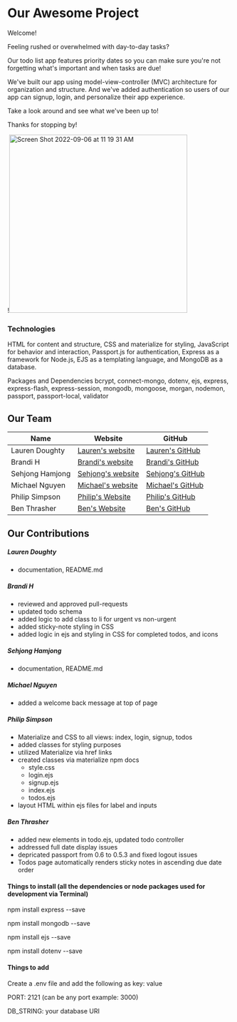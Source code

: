 # Our Awesome Project
Welcome!

Feeling rushed or overwhelmed with day-to-day tasks?

Our todo list app features priority dates so you can make sure you're not forgetting what's important and when tasks are due!

We've built our app using model-view-controller (MVC) architecture for organization and structure. And we've added authentication so users of our app can signup, login, and personalize their app experience.

Take a look around and see what we've been up to!

Thanks for stopping by!

!<img width="400" alt="Screen Shot 2022-09-06 at 11 19 31 AM" src="https://user-images.githubusercontent.com/102367926/188674591-f6048678-6084-455f-8017-ea5c734849de.png">


### Technologies
HTML for content and structure, CSS and materialize for styling, JavaScript for behavior and interaction, Passport.js for authentication, Express as a framework for Node.js, EJS as a templating language, and MongoDB as a database.

Packages and Dependencies
bcrypt, connect-mongo, dotenv, ejs, express, express-flash, express-session, mongodb, mongoose, morgan, nodemon, passport, passport-local, validator

## Our Team
|Name	| Website	| GitHub
|-----|----------|-------|
|Lauren Doughty|	[Lauren's website](https://laurendoughty.netlify.app/)|	[Lauren's GitHub](https://github.com/LaurenDoughty)|
|Brandi H |	[Brandi's website](https://alternategait.dev) |	[Brandi's GitHub](https://github.com/alternategait)|
|Sehjong Hamjong	| [Sehjong's website](https://sehjong.me/)	| [Sehjong's GitHub](https://github.com/sehjong)|
|Michael Nguyen |	[Michael's website](https://michaelnguyen.netlify.app/)	| [Michael's GitHub](https://github.com/MichaelNDev) |
|Philip Simpson |	[Philip's Website](https://www.phitdev.com/) |	[Philip's GitHub](https://github.com/phitdev) |
|Ben Thrasher |	[Ben's Website](https://benthrasher.dev/) |	[Ben's GitHub](https://github.com/binthroot) |

## Our Contributions
##### Lauren Doughty

- documentation, README.md

##### Brandi H

- reviewed and approved pull-requests
- updated todo schema
- added logic to add class to li for urgent vs non-urgent
- added sticky-note styling in CSS
- added logic in ejs and styling in CSS for completed todos, and icons

##### Sehjong Hamjong

- documentation, README.md

##### Michael Nguyen

- added a welcome back message at top of page

##### Philip Simpson

- Materialize and CSS to all views: index, login, signup, todos
- added classes for styling purposes
- utilized Materialize via href links
- created classes via materialize npm docs
  - style.css
  - login.ejs
  - signup.ejs
  - index.ejs
  - todos.ejs
- layout HTML within ejs files for label and inputs

##### Ben Thrasher

- added new elements in todo.ejs, updated todo controller
- addressed full date display issues
- depricated passport from 0.6 to 0.5.3 and fixed logout issues
- Todos page automatically renders sticky notes in ascending due date order


#### Things to install (all the dependencies or node packages used for development via Terminal)

npm install express --save

npm install mongodb --save

npm install ejs --save

npm install dotenv --save

#### Things to add

Create a .env file and add the following as key: value

PORT: 2121 (can be any port example: 3000)

DB_STRING: your database URI
